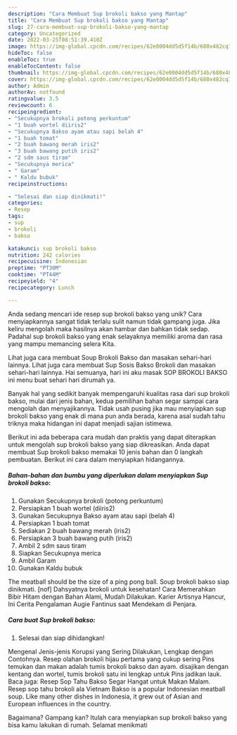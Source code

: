 ```yaml
---
description: "Cara Membuat Sup brokoli bakso yang Mantap"
title: "Cara Membuat Sup brokoli bakso yang Mantap"
slug: 27-cara-membuat-sup-brokoli-bakso-yang-mantap
category: Uncategorized
date: 2022-03-25T08:51:39.410Z
image: https://img-global.cpcdn.com/recipes/62e0004dd5d5f14b/680x482cq70/sup-brokoli-bakso-foto-resep-utama.jpg
hideToc: false
enableToc: true
enableTocContent: false
thumbnail: https://img-global.cpcdn.com/recipes/62e0004dd5d5f14b/680x482cq70/sup-brokoli-bakso-foto-resep-utama.jpg
cover: https://img-global.cpcdn.com/recipes/62e0004dd5d5f14b/680x482cq70/sup-brokoli-bakso-foto-resep-utama.jpg
author: Admin
authorAv: notfound
ratingvalue: 3.5
reviewcount: 6
recipeingredient:
- "Secukupnya brokoli potong perkuntum"
- "1 buah wortel diiris2"
- "Secukupnya Bakso ayam atau sapi belah 4"
- "1 buah tomat"
- "2 buah bawang merah iris2"
- "3 buah bawang putih iris2"
- "2 sdm saus tiram"
- "Secukupnya merica"
- " Garam"
- " Kaldu bubuk"
recipeinstructions:

- "Selesai dan siap dinikmati!"
categories:
- Resep
tags:
- sup
- brokoli
- bakso

katakunci: sup brokoli bakso 
nutrition: 242 calories
recipecuisine: Indonesian
preptime: "PT30M"
cooktime: "PT44M"
recipeyield: "4"
recipecategory: Lunch

---
```





Anda sedang mencari ide resep sup brokoli bakso yang unik? Cara menyiapkannya sangat tidak terlalu sulit namun tidak gampang juga. Jika keliru mengolah maka hasilnya akan hambar dan bahkan tidak sedap. Padahal sup brokoli bakso yang enak selayaknya memiliki aroma dan rasa yang mampu memancing selera Kita.





Lihat juga cara membuat Soup Brokoli Bakso dan masakan sehari-hari lainnya. Lihat juga cara membuat Sup Sosis Bakso Brokoli dan masakan sehari-hari lainnya. Hai semuanya, hari ini aku masak SOP BROKOLI BAKSO ini menu buat sehari hari dirumah ya.

Banyak hal yang sedikit banyak mempengaruhi kualitas rasa dari sup brokoli bakso, mulai dari jenis bahan, kedua pemilihan bahan segar sampai cara mengolah dan menyajikannya. Tidak usah pusing jika mau menyiapkan sup brokoli bakso yang enak di mana pun anda berada, karena asal sudah tahu triknya maka hidangan ini dapat menjadi sajian istimewa.






Berikut ini ada beberapa cara mudah dan praktis yang dapat diterapkan untuk mengolah sup brokoli bakso yang siap dikreasikan. Anda dapat membuat Sup brokoli bakso memakai 10 jenis bahan dan 0 langkah pembuatan. Berikut ini cara dalam menyiapkan hidangannya.

<!--inarticleads1-->

##### Bahan-bahan dan bumbu yang diperlukan dalam menyiapkan Sup brokoli bakso:

1. Gunakan Secukupnya brokoli (potong perkuntum)
1. Persiapkan 1 buah wortel (diiris2)
1. Gunakan Secukupnya Bakso ayam atau sapi (belah 4)
1. Persiapkan 1 buah tomat
1. Sediakan 2 buah bawang merah (iris2)
1. Persiapkan 3 buah bawang putih (iris2)
1. Ambil 2 sdm saus tiram
1. Siapkan Secukupnya merica
1. Ambil  Garam
1. Gunakan  Kaldu bubuk


The meatball should be the size of a ping pong ball. Soup brokoli bakso siap dinikmati. [nof] Dahsyatnya brokoli untuk kesehatan! Cara Memerahkan Bibir Hitam dengan Bahan Alami, Mudah Dilakukan. Karier Artisnya Hancur, Ini Cerita Pengalaman Augie Fantinus saat Mendekam di Penjara. 

<!--inarticleads2-->

##### Cara buat Sup brokoli bakso:


1. Selesai dan siap dihidangkan!

Mengenal Jenis-jenis Korupsi yang Sering Dilakukan, Lengkap dengan Contohnya. Resep olahan brokoli hijau pertama yang cukup sering Pins temukan dan makan adalah tumis brokoli bakso dan ayam. disajikan dengan kentang dan wortel, tumis brokoli satu ini lengkap untuk Pins jadikan lauk. Baca juga: Resep Sop Tahu Bakso Segar Hangat untuk Makan Malam. Resep sop tahu brokoli ala Vietnam Bakso is a popular Indonesian meatball soup. Like many other dishes in Indonesia, it grew out of Asian and European influences in the country. 

Bagaimana? Gampang kan? Itulah cara menyiapkan sup brokoli bakso yang bisa kamu lakukan di rumah. Selamat menikmati
